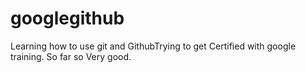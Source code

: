 # googlegithub
Learning how to use git and GithubTrying to get Certified with google training.
So far so Very good.
